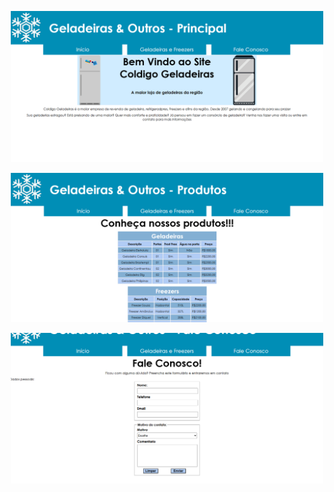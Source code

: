 
<p align="center">
  <img src="https://github.com/niveabeh/site-institucional-geladeiras-graduacao-ads-2025-unisenai/blob/main/imgs/imagem-projeto/Captura%20de%20tela%202025-07-29%20212030.png" width="500"/>
</p>

<p align="center">
  <img src="https://github.com/niveabeh/site-institucional-geladeiras-graduacao-ads-2025-unisenai/blob/main/imgs/imagem-projeto/Captura%20de%20tela%202025-07-29%20212041.png" alt="Visualização da segunda tela do projeto- tela geladeiras" width="500"/>
</p>
<p align="center">
  <img src="https://github.com/niveabeh/site-institucional-geladeiras-graduacao-ads-2025-unisenai/blob/main/imgs/imagem-projeto/Captura%20de%20tela%202025-07-29%20212053.png" alt="Visualização da terceira tela do projeto- tela fale conosco" width="500"/>
</p>
